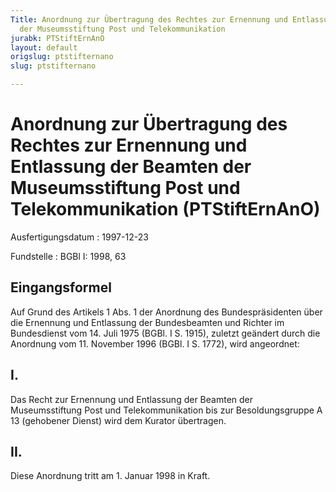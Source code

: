 ```yaml
---
Title: Anordnung zur Übertragung des Rechtes zur Ernennung und Entlassung der Beamten
  der Museumsstiftung Post und Telekommunikation
jurabk: PTStiftErnAnO
layout: default
origslug: ptstifternano
slug: ptstifternano

---
```


# Anordnung zur Übertragung des Rechtes zur Ernennung und Entlassung der Beamten der Museumsstiftung Post und Telekommunikation (PTStiftErnAnO)

Ausfertigungsdatum
:   1997-12-23

Fundstelle
:   BGBl I: 1998, 63



## Eingangsformel

Auf Grund des Artikels 1 Abs. 1 der Anordnung des Bundespräsidenten
über die Ernennung und Entlassung der Bundesbeamten und Richter im
Bundesdienst vom 14. Juli 1975 (BGBl. I S. 1915), zuletzt geändert
durch die Anordnung vom 11. November 1996 (BGBl. I S. 1772), wird
angeordnet:


## I.

Das Recht zur Ernennung und Entlassung der Beamten der Museumsstiftung
Post und Telekommunikation bis zur Besoldungsgruppe A 13 (gehobener
Dienst) wird dem Kurator übertragen.


## II.

Diese Anordnung tritt am 1. Januar 1998 in Kraft.

